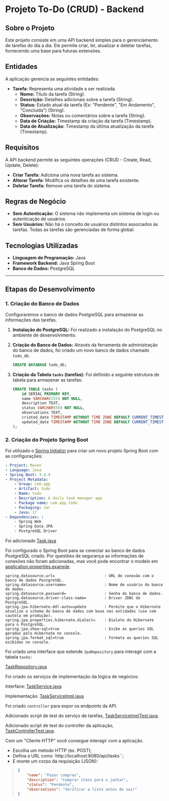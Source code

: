 # Projeto To-Do (CRUD) - Backend

## Sobre o Projeto

Este projeto consiste em uma API backend simples para o gerenciamento de tarefas do dia a dia. Ele permite criar, ler, atualizar e deletar tarefas, fornecendo uma base para futuras extensões.

## Entidades

A aplicação gerencia as seguintes entidades:

* **Tarefa:** Representa uma atividade a ser realizada.
    * **Nome:** Título da tarefa (String).
    * **Descrição:** Detalhes adicionais sobre a tarefa (String).
    * **Status:** Estado atual da tarefa (Ex: "Pendente", "Em Andamento", "Concluída") (String).
    * **Observações:** Notas ou comentários sobre a tarefa (String).
    * **Data de Criação:** Timestamp da criação da tarefa (Timestamp).
    * **Data de Atualização:** Timestamp da última atualização da tarefa (Timestamp).

## Requisitos

A API backend permite as seguintes operações (CRUD - Create, Read, Update, Delete):

* **Criar Tarefa:** Adiciona uma nova tarefa ao sistema.
* **Alterar Tarefa:** Modifica os detalhes de uma tarefa existente.
* **Deletar Tarefa:** Remove uma tarefa do sistema.

## Regras de Negócio

* **Sem Autenticação:** O sistema não implementa um sistema de login ou autenticação de usuários.
* **Sem Usuários:** Não há o conceito de usuários distintos associados às tarefas. Todas as tarefas são gerenciadas de forma global.

## Tecnologias Utilizadas

* **Linguagem de Programação:** Java
* **Framework Backend:** Java Spring Boot
* **Banco de Dados:** PostgreSQL

***

## Etapas do Desenvolvimento

### 1. Criação do Banco de Dados

Configuraremos o banco de dados PostgreSQL para armazenar as informações das tarefas.

1.  **Instalação do PostgreSQL:** Foi realizado a instalação do PostgreSQL no ambiente de desenvolvimento.

2.  **Criação do Banco de Dados:** Através da ferramenta de administração do banco de dados, foi criado um novo banco de dados chamado `todo_db`.

    ```sql
    CREATE DATABASE todo_db;
    ```

3.  **Criação da Tabela `tasks` (tarefas):** Foi definido a seguinte estrutura de tabela para armazenar as tarefas:

    ```sql
    CREATE TABLE tasks (
        id SERIAL PRIMARY KEY,
        name VARCHAR(255) NOT NULL,
        description TEXT,
        status VARCHAR(50) NOT NULL,
        observations TEXT,
        criated_date TIMESTAMP WITHOUT TIME ZONE DEFAULT CURRENT_TIMESTAMP,
        updated_date TIMESTAMP WITHOUT TIME ZONE DEFAULT CURRENT_TIMESTAMP
    );
    ```

### 2. Criação do Projeto Spring Boot

Foi utilizado o [Spring Initializr](https://start.spring.io/) para criar um novo projeto Spring Boot com as configurações: 

```yaml
- Project: Maven
- Language: Java
- Spring Boot: 3.4.4
- Project Metadata:
    - Group: com.app
    - Artifact: todo
    - Name: todo
    - Description: A daily task manager app
    - Package name: com.app.todo
    - Packaging: Jar
    - Java: 17
- Dependencies: |
    - Spring Web
    - Spring Data JPA
    - PostgreSQL Driver
```

Foi adicionado [Task.java](./src/main/java/com/app/todo/model/Task.java)

Foi configurado o Spring Boot para se conectar ao banco de dados PostgreSQL criado.
Por questões de segurança as informações de conexões não foram adicionadas, mas você pode encontrar o modelo em [application.properties.example](./src/main/resources/application.properties.example).

```properties
spring.datasource.url=                      : URL de conexão com o banco de dados PostgreSQL.
spring.datasource.username=                 : Nome de usuário do banco de dados.
spring.datasource.password=                 : Senha do banco de dados.
spring.datasource.driver-class-name=        : Driver JDBC do PostgreSQL.
spring.jpa.hibernate.ddl-auto=update        : Permite que o Hibernate atualize o schema do banco de dados com base nas entidades (use com cautela em produção).
spring.jpa.properties.hibernate.dialect=    : Dialeto do Hibernate para o PostgreSQL.
spring.jpa.show-sql=true                    : Exibe as queries SQL geradas pelo Hibernate no console.
spring.jpa.format_sql=true                  : Formata as queries SQL exibidas no console.
```

Foi criado uma interface que estende `JpaRepository` para interagir com a tabela `tasks`:

[TaskRepository.java](./src/main/java/com/app/todo/repository/TaskRepository.java)

Foi criado os serviços de implementação da lógica de negócios:

Interface: [TaskService.java](./src/main/java/com/app/todo/service/TaskService.java)

Implementação: [TaskServiceImpl.java](./src/main/java/com/app/todo/service/TaskServiceImpl.java)

Foi criado `controller` []() para expor os endpoints da API.

Adicionado script de test do serviço de tarefas, [TaskServiceImplTest.java](./src/test/java/com/app/todo/service/TaskServiceImplTest.java).

Adicionado script de test do controller da aplicação, [TaskControllerTest.java](./src/test/java/com/app/todo/controller/TaskControllerTest.java).

Com um "Cliente HTTP" você consegue interagir com a aplicação.
- Escolha um metodo HTTP (ex. POST);
- Defina a URL como `http://localhost:8080/api/tasks``;
- E monte um corpo da requisição (JSON):

> ```json
> {
>     "name": "Fazer compras",
>     "description": "Comprar itens para o jantar",
>     "status": "Pendente",
>     "observations": "Verificar a lista antes de sair"
> }
> ```